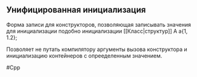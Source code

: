 ## Унифицированная инициализация
Форма записи для конструкторов, позволяющая записывать значения для инициализации подобно инициализации [[Класс|структур]]
				A a{1, 1.2};

Позволяет не путать компилятору аргументы вызова конструктора и инициализацию контейнеров с опрееделенным значением.




#Cpp